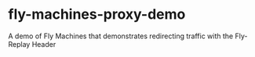 # fly-machines-proxy-demo
A demo of Fly Machines that demonstrates redirecting traffic with the Fly-Replay Header
